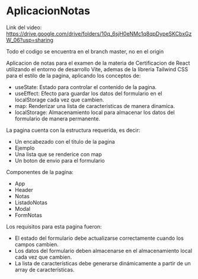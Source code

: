 # AplicacionNotas
Link del video: 
https://drive.google.com/drive/folders/10q_6sjH0eNMc1q8qpDypeSKCbxGzW_06?usp=sharing

Todo el codigo se encuentra en el branch master, no en el origin

Aplicacion de notas para el examen de la materia de Certificacion de React utilizando el entorno de desarrollo Vite, ademas de la libreria Tailwind CSS para el estilo de la pagina, aplicando los conceptos de:

* useState: Estado para controlar el contenido de la pagina.
* useEffect: Efecto para guardar los datos del formulario en el localStorage cada vez que cambien.
* map: Renderizar una lista de caracteristicas de manera dinamica.
* localStorage: Almacenamiento local para almacenar los datos del formulario de manera permanente.

La pagina cuenta con la estructura requerida, es decir: 

* Un encabezado con el titulo de la pagina
* Ejemplo
* Una lista que se renderice con map
* Un boton de envio para el formulario

Componentes de la pagina: 

* App
* Header
* Notas
* ListadoNotas
* Modal
* FormNotas

Los requisitos para esta pagina fueron:

* El estado del formulario debe actualizarse correctamente cuando los campos cambien.
* Los datos del formulario deben almacenarse en el almacenamiento local cada vez que cambien.
* La lista de características debe generarse dinámicamente a partir de un array de características.

